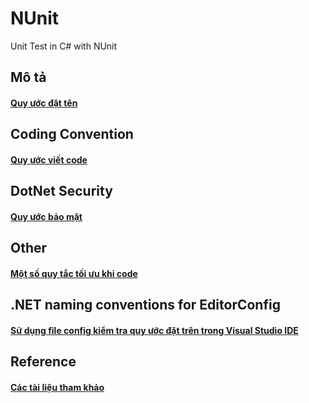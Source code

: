 # NUnit
Unit Test in C# with NUnit

## Mô tả
#### [Quy ước đặt tên](./Description.md)

## Coding Convention
#### [Quy ước viết code](./Coding.md)

## DotNet Security
#### [Quy ước bảo mật](./Security.md)

## Other
#### [Một số quy tắc tối ưu khi code](./Other.md)

## .NET naming conventions for EditorConfig
#### [Sử dụng file config kiểm tra quy ước đặt trên trong Visual Studio IDE](./VSEditorConfig.md)

## Reference
#### [Các tài liệu tham khảo](./References.md)
